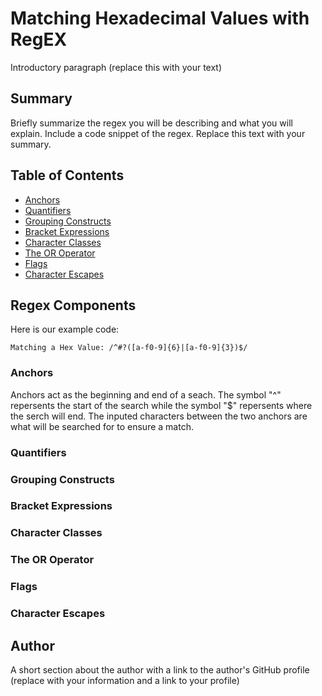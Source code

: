 # Matching Hexadecimal Values with RegEX

Introductory paragraph (replace this with your text)

## Summary

Briefly summarize the regex you will be describing and what you will explain. Include a code snippet of the regex. Replace this text with your summary.

## Table of Contents

- [Anchors](#anchors)
- [Quantifiers](#quantifiers)
- [Grouping Constructs](#grouping-constructs)
- [Bracket Expressions](#bracket-expressions)
- [Character Classes](#character-classes)
- [The OR Operator](#the-or-operator)
- [Flags](#flags)
- [Character Escapes](#character-escapes)

## Regex Components

Here is our example code:

```Matching a Hex Value: /^#?([a-f0-9]{6}|[a-f0-9]{3})$/```


### Anchors

Anchors act as the beginning and end of a seach. The symbol "^" repersents the start of the search while the symbol "$" repersents where the serch will end. The inputed characters between the two anchors 
are what will be searched for to ensure a match.

### Quantifiers

### Grouping Constructs

### Bracket Expressions

### Character Classes

### The OR Operator

### Flags

### Character Escapes

## Author

A short section about the author with a link to the author's GitHub profile (replace with your information and a link to your profile)
